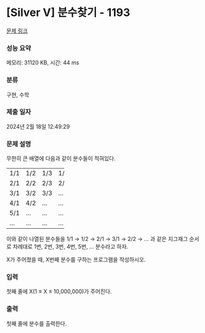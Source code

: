 # [Silver V] 분수찾기 - 1193 

[문제 링크](https://www.acmicpc.net/problem/1193) 

### 성능 요약

메모리: 31120 KB, 시간: 44 ms

### 분류

구현, 수학

### 제출 일자

2024년 2월 18일 12:49:29

### 문제 설명

<p>무한히 큰 배열에 다음과 같이 분수들이 적혀있다.</p>

<table class="table table-bordered" style="width:30%">
	<tbody>
		<tr>
			<td style="width:5%">1/1</td>
			<td style="width:5%">1/2</td>
			<td style="width:5%">1/3</td>
			<td style="width:5%">1/4</td>
			<td style="width:5%">1/5</td>
			<td style="width:5%">…</td>
		</tr>
		<tr>
			<td>2/1</td>
			<td>2/2</td>
			<td>2/3</td>
			<td>2/4</td>
			<td>…</td>
			<td>…</td>
		</tr>
		<tr>
			<td>3/1</td>
			<td>3/2</td>
			<td>3/3</td>
			<td>…</td>
			<td>…</td>
			<td>…</td>
		</tr>
		<tr>
			<td>4/1</td>
			<td>4/2</td>
			<td>…</td>
			<td>…</td>
			<td>…</td>
			<td>…</td>
		</tr>
		<tr>
			<td>5/1</td>
			<td>…</td>
			<td>…</td>
			<td>…</td>
			<td>…</td>
			<td>…</td>
		</tr>
		<tr>
			<td>…</td>
			<td>…</td>
			<td>…</td>
			<td>…</td>
			<td>…</td>
			<td>…</td>
		</tr>
	</tbody>
</table>

<p>이와 같이 나열된 분수들을 1/1 → 1/2 → 2/1 → 3/1 → 2/2 → … 과 같은 지그재그 순서로 차례대로 1번, 2번, 3번, 4번, 5번, … 분수라고 하자.</p>

<p>X가 주어졌을 때, X번째 분수를 구하는 프로그램을 작성하시오.</p>

### 입력 

 <p>첫째 줄에 X(1 ≤ X ≤ 10,000,000)가 주어진다.</p>

### 출력 

 <p>첫째 줄에 분수를 출력한다.</p>

